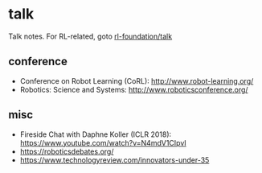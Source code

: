 # talk
Talk notes.
For RL-related, goto [rl-foundation/talk](https://github.com/tttor/rl-foundation/tree/master/talk)

## conference
* Conference on Robot Learning (CoRL): http://www.robot-learning.org/
* Robotics: Science and Systems: http://www.roboticsconference.org/

## misc
* Fireside Chat with Daphne Koller (ICLR 2018): https://www.youtube.com/watch?v=N4mdV1CIpvI
* https://roboticsdebates.org/
* https://www.technologyreview.com/innovators-under-35
